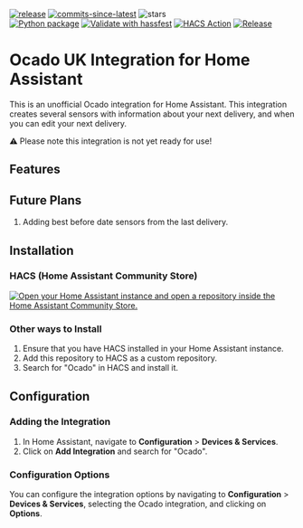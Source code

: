 [![release](https://img.shields.io/github/v/release/PineappleEmperor/ocado-ha)](https://github.com/PineappleEmperor/ocado-ha/releases)
[![commits-since-latest](https://img.shields.io/github/commits-since/PineappleEmperor/ocado-ha/latest?style=flat-square)](https://github.com/PineappleEmperor/ocado-ha/commits/main/)
![stars](https://img.shields.io/github/stars/PineappleEmperor/ocado-ha?style=flat)
\
[![Python package](https://github.com/PineappleEmperor/ocado-ha/actions/workflows/python_validate.yml/badge.svg?branch=main)](https://github.com/PineappleEmperor/ocado-ha/actions/workflows/python_validate.yml)
[![Validate with hassfest](https://github.com/PineappleEmperor/ocado-ha/actions/workflows/hassfest_validate.yml/badge.svg?branch=main)](https://github.com/PineappleEmperor/ocado-ha/actions/workflows/hassfest_validate.yml)
[![HACS Action](https://github.com/PineappleEmperor/ocado-ha/actions/workflows/hacs_validate.yml/badge.svg?branch=main)](https://github.com/PineappleEmperor/ocado-ha/actions/workflows/hacs_validate.yml)
[![Release](https://github.com/PineappleEmperor/ocado-ha/actions/workflows/semantic_release.yml/badge.svg?branch=main)](https://github.com/PineappleEmperor/ocado-ha/actions/workflows/semantic_release.yml)

Ocado UK Integration for Home Assistant
=====================================

This is an unofficial Ocado integration for Home Assistant. This integration creates several sensors with information about your next delivery, and when you can edit your next delivery.

:warning: Please note this integration is not yet ready for use!

Features
--------


Future Plans
--------
1. Adding best before date sensors from the last delivery.

Installation
------------

### HACS (Home Assistant Community Store)
[![Open your Home Assistant instance and open a repository inside the Home Assistant Community Store.](https://my.home-assistant.io/badges/hacs_repository.svg)](https://my.home-assistant.io/redirect/hacs_repository/?owner=pineappleemperor&repository=ocado-ha&category=Integration)

### Other ways to Install

1.  Ensure that you have HACS installed in your Home Assistant instance.
2.  Add this repository to HACS as a custom repository.
3.  Search for "Ocado" in HACS and install it.

Configuration
-------------

### Adding the Integration

1.  In Home Assistant, navigate to **Configuration** > **Devices & Services**.
2.  Click on **Add Integration** and search for "Ocado".

### Configuration Options

You can configure the integration options by navigating to **Configuration** > **Devices & Services**, selecting the Ocado integration, and clicking on **Options**.

